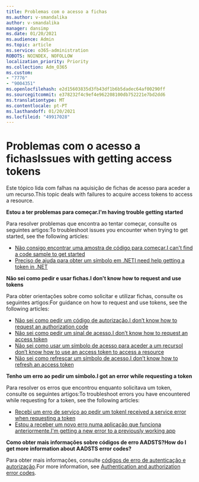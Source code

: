 ```yaml
---
title: Problemas com o acesso a fichas
ms.author: v-smandalika
author: v-smandalika
manager: dansimp
ms.date: 01/20/2021
ms.audience: Admin
ms.topic: article
ms.service: o365-administration
ROBOTS: NOINDEX, NOFOLLOW
localization_priority: Priority
ms.collection: Adm_O365
ms.custom:
- "7776"
- "9004351"
ms.openlocfilehash: e2d15603835d3fb43df1b6b5dadec64af00290ff
ms.sourcegitcommit: e378232f4c9ef4e962208100db752221e7bd2dd6
ms.translationtype: MT
ms.contentlocale: pt-PT
ms.lasthandoff: 01/20/2021
ms.locfileid: "49917028"
---
```

# <a name="issues-with-getting-access-tokens"></a><span data-ttu-id="4e04d-102">Problemas com o acesso a fichas</span><span class="sxs-lookup"><span data-stu-id="4e04d-102">Issues with getting access tokens</span></span>

<span data-ttu-id="4e04d-103">Este tópico lida com falhas na aquisição de fichas de acesso para aceder a um recurso.</span><span class="sxs-lookup"><span data-stu-id="4e04d-103">This topic deals with failures to acquire access tokens to access a resource.</span></span>

<span data-ttu-id="4e04d-104">**Estou a ter problemas para começar.**</span><span class="sxs-lookup"><span data-stu-id="4e04d-104">**I'm having trouble getting started**</span></span>

<span data-ttu-id="4e04d-105">Para resolver problemas que encontra ao tentar começar, consulte os seguintes artigos:</span><span class="sxs-lookup"><span data-stu-id="4e04d-105">To troubleshoot issues you encounter when trying to get started, see the following articles:</span></span>

- [<span data-ttu-id="4e04d-106">Não consigo encontrar uma amostra de código para começar.</span><span class="sxs-lookup"><span data-stu-id="4e04d-106">I can't find a code sample to get started</span></span>](https://docs.microsoft.com/azure/active-directory/develop/sample-v2-code) 
- [<span data-ttu-id="4e04d-107">Preciso de ajuda para obter um símbolo em .NET</span><span class="sxs-lookup"><span data-stu-id="4e04d-107">I need help getting a token in .NET</span></span>](https://docs.microsoft.com/azure/active-directory/develop/authentication-flows-app-scenarios)

<span data-ttu-id="4e04d-108">**Não sei como pedir e usar fichas.**</span><span class="sxs-lookup"><span data-stu-id="4e04d-108">**I don't know how to request and use tokens**</span></span>

<span data-ttu-id="4e04d-109">Para obter orientações sobre como solicitar e utilizar fichas, consulte os seguintes artigos:</span><span class="sxs-lookup"><span data-stu-id="4e04d-109">For guidance on how to request and use tokens, see the following articles:</span></span>

- [<span data-ttu-id="4e04d-110">Não sei como pedir um código de autorização.</span><span class="sxs-lookup"><span data-stu-id="4e04d-110">I don’t know how to request an authorization code</span></span>](https://docs.microsoft.com/azure/active-directory/develop/v2-oauth2-auth-code-flow#request-an-authorization-code) 
- [<span data-ttu-id="4e04d-111">Não sei como pedir um sinal de acesso.</span><span class="sxs-lookup"><span data-stu-id="4e04d-111">I don’t know how to request an access token</span></span>](https://docs.microsoft.com/azure/active-directory/develop/v2-oauth2-auth-code-flow#use-the-authorization-code-to-request-an-access-token) 
- [<span data-ttu-id="4e04d-112">Não sei como usar um símbolo de acesso para aceder a um recurso</span><span class="sxs-lookup"><span data-stu-id="4e04d-112">I don’t know how to use an access token to access a resource</span></span>](https://docs.microsoft.com/azure/active-directory/develop/v2-oauth2-auth-code-flow#use-the-access-token-to-access-the-resource) 
- [<span data-ttu-id="4e04d-113">Não sei como refrescar um símbolo de acesso.</span><span class="sxs-lookup"><span data-stu-id="4e04d-113">I don’t know how to refresh an access token</span></span>](https://docs.microsoft.com/azure/active-directory/develop/v2-oauth2-auth-code-flow#refreshing-the-access-tokens)

<span data-ttu-id="4e04d-114">**Tenho um erro ao pedir um símbolo.**</span><span class="sxs-lookup"><span data-stu-id="4e04d-114">**I got an error while requesting a token**</span></span>

<span data-ttu-id="4e04d-115">Para resolver os erros que encontrou enquanto solicitava um token, consulte os seguintes artigos:</span><span class="sxs-lookup"><span data-stu-id="4e04d-115">To troubleshoot errors you have encountered while requesting for a token, see the following articles:</span></span>

- [<span data-ttu-id="4e04d-116">Recebi um erro de serviço ao pedir um token</span><span class="sxs-lookup"><span data-stu-id="4e04d-116">I received a service error when requesting a token</span></span>](https://docs.microsoft.com/azure/active-directory/develop/reference-aadsts-error-codes) 
- [<span data-ttu-id="4e04d-117">Estou a receber um novo erro numa aplicação que funciona anteriormente.</span><span class="sxs-lookup"><span data-stu-id="4e04d-117">I'm getting a new error to a previously working app</span></span>](https://docs.microsoft.com/azure/active-directory/develop/reference-breaking-changes)

<span data-ttu-id="4e04d-118">**Como obter mais informações sobre códigos de erro AADSTS?**</span><span class="sxs-lookup"><span data-stu-id="4e04d-118">**How do I get more information about AADSTS error codes?**</span></span>

<span data-ttu-id="4e04d-119">Para obter mais informações, consulte [códigos de erro de autenticação e autorização](https://docs.microsoft.com/azure/active-directory/develop/reference-aadsts-error-codes).</span><span class="sxs-lookup"><span data-stu-id="4e04d-119">For more information, see [Authentication and authorization error codes](https://docs.microsoft.com/azure/active-directory/develop/reference-aadsts-error-codes).</span></span>





